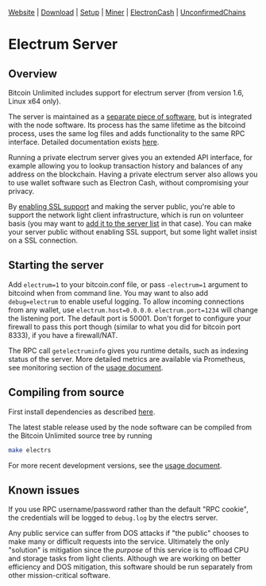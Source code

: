 [Website](https://www.bitcoinunlimited.info)  | [Download](https://www.bitcoinunlimited.info/download) | [Setup](../README.md)   |   [Miner](miner.md)  |  [ElectronCash](bu-electrum-integration.md)  |  [UnconfirmedChains](unconfirmedTxChainLimits.md)

# Electrum Server

## Overview

Bitcoin Unlimited includes support for electrum server (from version 1.6, Linux x64 only).

The server is maintained as a [separate piece of software](https://github.com/BitcoinUnlimited/ElectrsCash), but is integrated with the node software. Its process has the same lifetime as the bitcoind process, uses the same log files and adds functionality to the same RPC interface.  Detailed documentation exists [here](https://github.com/BitcoinUnlimited/ElectrsCash/blob/master/doc/usage.md).

Running a private electrum server gives you an extended API interface, for example allowing you to lookup transaction history and balances of any address on the blockchain. Having a private electrum server also allows you to use wallet software such as Electron Cash, without compromising your privacy.

By [enabling SSL support](https://github.com/BitcoinUnlimited/ElectrsCash/blob/master/doc/usage.md) and making the server public, you're able to support the network light client infrastructure, which is run on volunteer basis (you may want to [add it to the server list](https://github.com/Electron-Cash/Electron-Cash/blob/master/lib/servers.json) in that case).  You can make your server public without enabling SSL support, but some light wallet insist on a SSL connection.

## Starting the server

Add `electrum=1` to your bitcoin.conf file, or pass `-electrum=1` argument to bitcoind when from command line. You may want to also add `debug=electrum` to enable useful logging.
To allow incoming connections from any wallet, use `electrum.host=0.0.0.0`.  `electrum.port=1234` will change the listening port.  The default port is 50001.  Don't forget to configure your firewall to pass this port though (similar to what you did for bitcoin port 8333), if you have a firewall/NAT.


The RPC call `getelectruminfo` gives you runtime details, such as indexing status of the server. More detailed metrics are available via Prometheus, see monitoring section of the [usage document](https://github.com/BitcoinUnlimited/ElectrsCash/blob/master/doc/usage.md).

## Compiling from source

First install dependencies as described [here](https://github.com/BitcoinUnlimited/ElectrsCash/blob/master/doc/usage.md#building-binaries).

The latest stable release used by the node software can be compiled from the Bitcoin Unlimited source tree by running

```sh
make electrs
```

For more recent development versions, see the [usage document](https://github.com/BitcoinUnlimited/ElectrsCash/blob/master/doc/usage.md).

## Known issues

If you use RPC username/password rather than the default "RPC cookie", the credentials will be logged to `debug.log` by the electrs server.

Any public service can suffer from DOS attacks if "the public" chooses to make many or difficult requests into the service.  Ultimately the only "solution" is mitigation since the *purpose* of this service is to offload CPU and storage tasks from light clients.  Although we are working on better efficiency and DOS mitigation, this software should be run separately from other mission-critical software.
